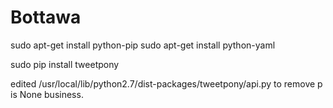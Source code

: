 Bottawa
=======

sudo apt-get install python-pip
sudo apt-get install python-yaml

sudo pip install tweetpony

edited /usr/local/lib/python2.7/dist-packages/tweetpony/api.py to remove p is None business.